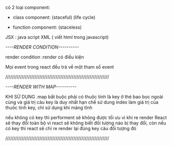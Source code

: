có 2 loại component:

- class component: (staceful) (life cycle)

- function component: (staceless)

JSX : java script XML ( viết html trong javascript)

*----RENDER CONDITION----------*

render condition :render có điều kiện

Mọi event trong react đều trả về một tham số event

////////////////////////////////////////////////////////////////

*----RENDER WITH MAP----------*

KHI SỬ DỤNG .map bắt buộc phải có thuộc tính là key ở thẻ bao bọc ngoài cùng và giá trị cảu key là duy nhất
hạn chế sử dung index làm giá trị của thuôc tính key, chỉ sử dụng khi mảng tĩnh 

nếu không có key thì performent sẽ không được tối ưu vì khi re render React sẽ thay đổi toàn bộ vì react sẽ không biết đối tượng nào bị thay đổi, còn nếu có key thì react sẽ chỉ re render lại đúng key cảu đối tượng đó 

////////////////////////////////////////////////////////////////

